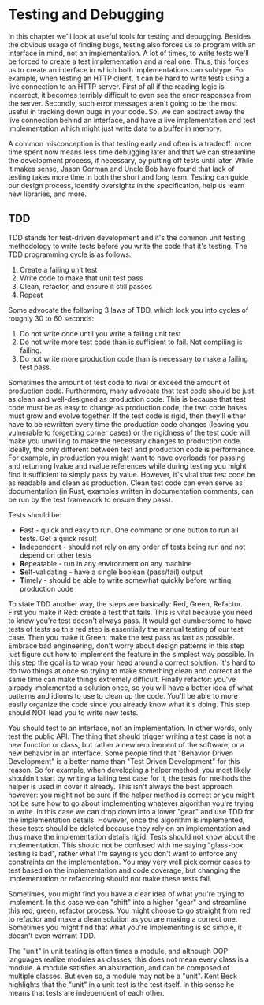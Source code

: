 # Testing and Debugging

In this chapter we'll look at useful tools for testing and debugging. Besides the obvious usage of finding bugs, testing also forces us to program with an interface in mind, not an implementation. A lot of times, to write tests we'll be forced to create a test implementation and a real one. Thus, this forces us to create an interface in which both implementations can subtype. For example, when testing an HTTP client, it can be hard to write tests using a live connection to an HTTP server. First of all if the reading logic is incorrect, it becomes terribly difficult to even see the error responses from the server. Secondly, such error messages aren't going to be the most useful in tracking down bugs in your code. So, we can abstract away the live connection behind an interface, and have a live implementation and test implementation which might just write data to a buffer in memory.

A common misconception is that testing early and often is a tradeoff: more time spent now means less time debugging later and that we can streamline the development process, if necessary, by putting off tests until later. While it makes sense, Jason Gorman and Uncle Bob have found that lack of testing takes more time in both the short and long term. Testing can guide our design process, identify oversights in the specification, help us learn new libraries, and more.

## TDD

TDD stands for test-driven development and it's the common unit testing methodology to write tests before you write the code that it's testing. The TDD programming cycle is as follows:
1. Create a failing unit test
2. Write code to make that unit test pass
3. Clean, refactor, and ensure it still passes
4. Repeat

Some advocate the following 3 laws of TDD, which lock you into cycles of roughly 30 to 60 seconds:
1. Do not write code until you write a failing unit test
2. Do not write more test code than is sufficient to fail. Not compiling is failing.
3. Do not write more production code than is necessary to make a failing test pass.

Sometimes the amount of test code to rival or exceed the amount of production code. Furthermore, many advocate that test code should be just as clean and well-designed as production code. This is because that test code must be as easy to change as production code, the two code bases must grow and evolve together. If the test code is rigid, then they'll either have to be rewritten every time the production code changes (leaving you vulnerable to forgetting corner cases) or the rigidness of the test code will make you unwilling to make the necessary changes to production code. Ideally, the only different between test and production code is performance. For example, in production you might want to have overloads for passing and returning lvalue and rvalue references while during testing you might find it sufficient to simply pass by value. However, it's vital that test code be as readable and clean as production. Clean test code can even serve as documentation (in Rust, examples written in documentation comments, can be run by the test framework to ensure they pass).

Tests should be:
* **F**ast - quick and easy to run. One command or one button to run all tests. Get a quick result
* **I**ndependent - should not rely on any order of tests being run and not depend on other tests
* **R**epeatable - run in any environment on any machine
* **S**elf-validating - have a single boolean (pass/fail) output
* **T**imely - should be able to write somewhat quickly before writing production code

To state TDD another way, the steps are basically: Red, Green, Refactor. First you make it Red: create a test that fails. This is vital because you need to know you're test doesn't always pass. It would get cumbersome to have tests of tests so this red step is essentially the manual testing of our test case. Then you make it Green: make the test pass as fast as possible. Embrace bad engineering, don't worry about design patterns in this step just figure out how to implement the feature in the simplest way possible. In this step the goal is to wrap your head around a correct solution. It's hard to do two things at once so trying to make something clean and correct at the same time can make things extremely difficult. Finally refactor: you've already implemented a solution once, so you will have a better idea of what patterns and idioms to use to clean up the code. You'll be able to more easily organize the code since you already know what it's doing. This step should NOT lead you to write new tests.

You should test to an interface, not an implementation. In other words, only test the public API. The thing that should trigger writing a test case is not a new function or class, but rather a new requirement of the software, or a new behavior in an interface. Some people find that "Behavior Driven Development" is a better name than "Test Driven Development" for this reason. So for example, when developing a helper method, you most likely shouldn't start by writing a failing test case for it, the tests for methods the helper is used in cover it already. This isn't always the best approach however: you might not be sure if the helper method is correct or you might not be sure how to go about implementing whatever algorithm you're trying to write. In this case we can drop down into a lower "gear" and use TDD for the implementation details. However, once the algorithm is implemented, these tests should be deleted because they rely on an implementation and thus make the implementation details rigid. Tests should not know about the implementation. This should not be confused with me saying "glass-box testing is bad", rather what I'm saying is you don't want to enforce any constraints on the implementation. You may very well pick corner cases to test based on the implementation and code coverage, but changing the implementation or refactoring should not make these tests fail.

Sometimes, you might find you have a clear idea of what you're trying to implement. In this case we can "shift" into a higher "gear" and streamline this red, green, refactor process. You might choose to go straight from red to refactor and make a clean solution as you are making a correct one. Sometimes you might find that what you're implementing is so simple, it doesn't even warrant TDD.

The "unit" in unit testing is often times a module, and although OOP languages realize modules as classes, this does not mean every class is a module. A module satisfies an abstraction, and can be composed of multiple classes. But even so, a module may not be a "unit". Kent Beck highlights that the "unit" in a unit test is the test itself. In this sense he means that tests are independent of each other.